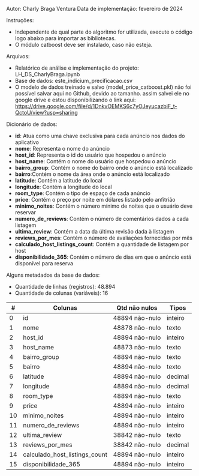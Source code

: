 
Autor: Charly Braga Ventura
Data de implementação: fevereiro de 2024

Instruções:
* Independente de qual parte do algoritmo for utilizada, execute o código logo abaixo para importar as bibliotecas.
* O módulo catboost deve ser instalado, caso não esteja.

Arquivos:
* Relatórico de análise e implementação do projeto: LH_DS_CharlyBraga.ipynb
* Base de dados: este_indicium_precificacao.csv
* O modelo de dados treinado e salvo (model_price_catboost.pkl)  não foi possível salvar aqui no Github, devido ao tamanho. assim salvei ele no google drive e estou disponibilizando o link aqui: https://drive.google.com/file/d/1DnkvOEMKS6c7yOJeyucazbiF_t-QctoU/view?usp=sharing
  

Dicionário de dados:
*  **id**: Atua como uma chave exclusiva para cada anúncio nos dados do aplicativo
*  **nome**: Representa o nome do anúncio
*  **host_id**: Representa o id do usuário que hospedou o anúncio
*  **host_name**: Contém o nome do usuário que hospedou o anúncio
*  **bairro_group**: Contém o nome do bairro onde o anúncio está localizado
*  **bairro**:Contém o nome da área onde o anúncio está localizado
*  **latitude**: Contém a latitude do local
*  **longitude**: Contém a longitude do local
*  **room_type**: Contém o tipo de espaço de cada anúncio
*  **price**: Contém o preço por noite em dólares listado pelo anfitrião
*  **minimo_noites**: Contém o número mínimo de noites que o usuário deve reservar
*  **numero_de_reviews**: Contém o número de comentários dados a cada listagem
*  **ultima_review**: Contém a data da última revisão dada à listagem
*  **reviews_por_mes**: Contém o número de avaliações fornecidas por mês
*  **calculado_host_listings_count**: Contém a quantidade de listagem por host
*  **disponibilidade_365**: Contém o número de dias em que o anúncio está disponível para reserva

Alguns metadados da base de dados:
* Quantidade de linhas (registros): 48.894
* Quantidade de colunas (variáveis): 16
  
| #   | Colunas                        | Qtd não nulos | Tipos    |
|-----|--------------------------------|---------------|----------|
| 0   | id                             | 48894 não-nulo| inteiro  |
| 1   | nome                           | 48878 não-nulo| texto    |
| 2   | host_id                        | 48894 não-nulo| inteiro  |
| 3   | host_name                      | 48873 não-nulo| texto    |
| 4   | bairro_group                   | 48894 não-nulo| texto    |
| 5   | bairro                         | 48894 não-nulo| texto    |
| 6   | latitude                       | 48894 não-nulo| decimal  |
| 7   | longitude                      | 48894 não-nulo| decimal  |
| 8   | room_type                      | 48894 não-nulo| texto    |
| 9   | price                          | 48894 não-nulo| inteiro  |
| 10  | minimo_noites                  | 48894 não-nulo| inteiro  |
| 11  | numero_de_reviews              | 48894 não-nulo| inteiro  |
| 12  | ultima_review                  | 38842 não-nulo| texto    |
| 13  | reviews_por_mes                | 38842 não-nulo| decimal  |
| 14  | calculado_host_listings_count  | 48894 não-nulo| inteiro  |
| 15  | disponibilidade_365            | 48894 não-nulo| inteiro  |


